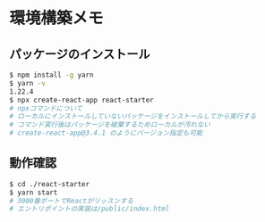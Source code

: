 # 環境構築メモ
## パッケージのインストール
```bash
$ npm install -g yarn
$ yarn -v
1.22.4
$ npx create-react-app react-starter
# npxコマンドについて
# ローカルにインストールしていないパッケージをインストールしてから実行する
# コマンド実行後はパッケージを破棄するためローカルが汚れない
# create-react-app@3.4.1 のようにバージョン指定も可能
```
## 動作確認
```bash
$ cd ./react-starter
$ yarn start
# 3000番ポートでReactがリッスンする
# エントリポイントの実装は/public/index.html
```

